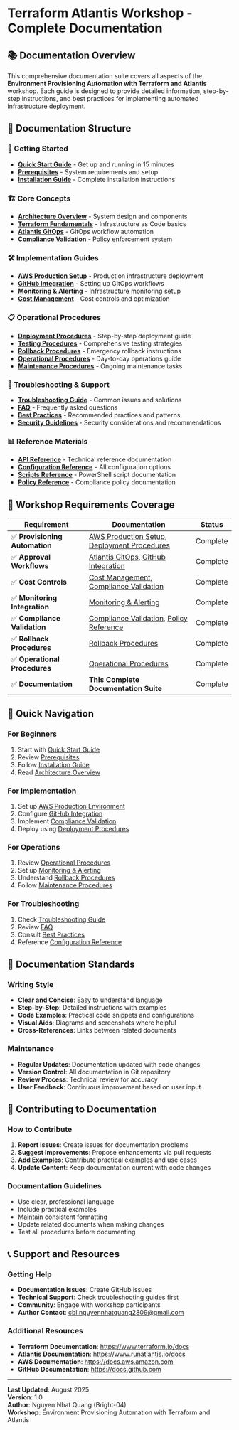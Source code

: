 # Terraform Atlantis Workshop - Complete Documentation

## 📚 Documentation Overview

This comprehensive documentation suite covers all aspects of the **Environment Provisioning Automation with Terraform and Atlantis** workshop. Each guide is designed to provide detailed information, step-by-step instructions, and best practices for implementing automated infrastructure deployment.

## 📖 Documentation Structure

### 🚀 Getting Started

-   **[Quick Start Guide](quick-start-guide.md)** - Get up and running in 15 minutes
-   **[Prerequisites](prerequisites.md)** - System requirements and setup
-   **[Installation Guide](installation-guide.md)** - Complete installation instructions

### 🏗️ Core Concepts

-   **[Architecture Overview](architecture-overview.md)** - System design and components
-   **[Terraform Fundamentals](terraform-fundamentals.md)** - Infrastructure as Code basics
-   **[Atlantis GitOps](atlantis-gitops.md)** - GitOps workflow automation
-   **[Compliance Validation](compliance-validation.md)** - Policy enforcement system

### 🛠️ Implementation Guides

-   **[AWS Production Setup](aws-production-setup.md)** - Production infrastructure deployment
-   **[GitHub Integration](github-integration.md)** - Setting up GitOps workflows
-   **[Monitoring & Alerting](monitoring-alerting.md)** - Infrastructure monitoring setup
-   **[Cost Management](cost-management.md)** - Cost controls and optimization

### 📋 Operational Procedures

-   **[Deployment Procedures](deployment-procedures.md)** - Step-by-step deployment guide
-   **[Testing Procedures](testing-procedures.md)** - Comprehensive testing strategies
-   **[Rollback Procedures](rollback-procedures.md)** - Emergency rollback instructions
-   **[Operational Procedures](operational-procedures.md)** - Day-to-day operations guide
-   **[Maintenance Procedures](maintenance-procedures.md)** - Ongoing maintenance tasks

### 🔧 Troubleshooting & Support

-   **[Troubleshooting Guide](troubleshooting-guide.md)** - Common issues and solutions
-   **[FAQ](faq.md)** - Frequently asked questions
-   **[Best Practices](best-practices.md)** - Recommended practices and patterns
-   **[Security Guidelines](security-guidelines.md)** - Security considerations and recommendations

### 📊 Reference Materials

-   **[API Reference](api-reference.md)** - Technical reference documentation
-   **[Configuration Reference](configuration-reference.md)** - All configuration options
-   **[Scripts Reference](scripts-reference.md)** - PowerShell script documentation
-   **[Policy Reference](policy-reference.md)** - Compliance policy documentation

## 🎯 Workshop Requirements Coverage

| Requirement                    | Documentation                                                                                      | Status   |
| ------------------------------ | -------------------------------------------------------------------------------------------------- | -------- |
| ✅ **Provisioning Automation** | [AWS Production Setup](aws-production-setup.md), [Deployment Procedures](deployment-procedures.md) | Complete |
| ✅ **Approval Workflows**      | [Atlantis GitOps](atlantis-gitops.md), [GitHub Integration](github-integration.md)                 | Complete |
| ✅ **Cost Controls**           | [Cost Management](cost-management.md), [Compliance Validation](compliance-validation.md)           | Complete |
| ✅ **Monitoring Integration**  | [Monitoring & Alerting](monitoring-alerting.md)                                                    | Complete |
| ✅ **Compliance Validation**   | [Compliance Validation](compliance-validation.md), [Policy Reference](policy-reference.md)         | Complete |
| ✅ **Rollback Procedures**     | [Rollback Procedures](rollback-procedures.md)                                                      | Complete |
| ✅ **Operational Procedures**  | [Operational Procedures](operational-procedures.md)                                                | Complete |
| ✅ **Documentation**           | **This Complete Documentation Suite**                                                              | Complete |

## 🚀 Quick Navigation

### For Beginners

1. Start with [Quick Start Guide](quick-start-guide.md)
2. Review [Prerequisites](prerequisites.md)
3. Follow [Installation Guide](installation-guide.md)
4. Read [Architecture Overview](architecture-overview.md)

### For Implementation

1. Set up [AWS Production Environment](aws-production-setup.md)
2. Configure [GitHub Integration](github-integration.md)
3. Implement [Compliance Validation](compliance-validation.md)
4. Deploy using [Deployment Procedures](deployment-procedures.md)

### For Operations

1. Review [Operational Procedures](operational-procedures.md)
2. Set up [Monitoring & Alerting](monitoring-alerting.md)
3. Understand [Rollback Procedures](rollback-procedures.md)
4. Follow [Maintenance Procedures](maintenance-procedures.md)

### For Troubleshooting

1. Check [Troubleshooting Guide](troubleshooting-guide.md)
2. Review [FAQ](faq.md)
3. Consult [Best Practices](best-practices.md)
4. Reference [Configuration Reference](configuration-reference.md)

## 📝 Documentation Standards

### Writing Style

-   **Clear and Concise**: Easy to understand language
-   **Step-by-Step**: Detailed instructions with examples
-   **Code Examples**: Practical code snippets and configurations
-   **Visual Aids**: Diagrams and screenshots where helpful
-   **Cross-References**: Links between related documents

### Maintenance

-   **Regular Updates**: Documentation updated with code changes
-   **Version Control**: All documentation in Git repository
-   **Review Process**: Technical review for accuracy
-   **User Feedback**: Continuous improvement based on user input

## 🤝 Contributing to Documentation

### How to Contribute

1. **Report Issues**: Create issues for documentation problems
2. **Suggest Improvements**: Propose enhancements via pull requests
3. **Add Examples**: Contribute practical examples and use cases
4. **Update Content**: Keep documentation current with code changes

### Documentation Guidelines

-   Use clear, professional language
-   Include practical examples
-   Maintain consistent formatting
-   Update related documents when making changes
-   Test all procedures before documenting

## 📞 Support and Resources

### Getting Help

-   **Documentation Issues**: Create GitHub issues
-   **Technical Support**: Check troubleshooting guides first
-   **Community**: Engage with workshop participants
-   **Author Contact**: cbl.nguyennhatquang2809@gmail.com

### Additional Resources

-   **Terraform Documentation**: https://www.terraform.io/docs
-   **Atlantis Documentation**: https://www.runatlantis.io/docs
-   **AWS Documentation**: https://docs.aws.amazon.com
-   **GitHub Documentation**: https://docs.github.com

---

**Last Updated**: August 2025  
**Version**: 1.0  
**Author**: Nguyen Nhat Quang (Bright-04)  
**Workshop**: Environment Provisioning Automation with Terraform and Atlantis
